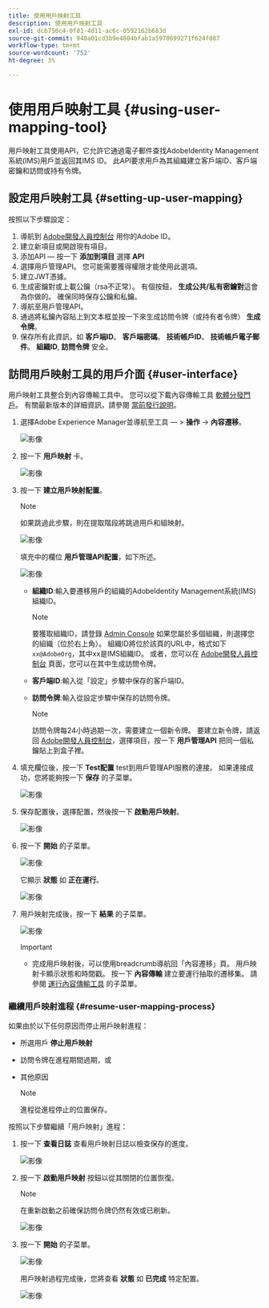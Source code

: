 ```yaml
---
title: 使用用戶映射工具
description: 使用用戶映射工具
exl-id: dcb750c4-0f81-4d11-ac6c-0592162b683d
source-git-commit: 940a01cd3b9e4804bfab1a5970699271f624f087
workflow-type: tm+mt
source-wordcount: '752'
ht-degree: 3%

---
```


# 使用用戶映射工具 {#using-user-mapping-tool}

用戶映射工具使用API，它允許它通過電子郵件查找AdobeIdentity Management系統(IMS)用戶並返回其IMS ID。 此API要求用戶為其組織建立客戶端ID、客戶端密鑰和訪問或持有令牌。

## 設定用戶映射工具 {#setting-up-user-mapping}

按照以下步驟設定：

1. 導航到 [Adobe開發人員控制台](https://console.adobe.io) 用你的Adobe ID。
1. 建立新項目或開啟現有項目。
1. 添加API — 按一下 **添加到項目** 選擇 **API**
1. 選擇用戶管理API。  您可能需要獲得權限才能使用此選項。
1. 建立JWT憑據。
1. 生成密鑰對或上載公鑰（rsa不正常）。  有個按鈕， **生成公共/私有密鑰對**&#x200B;這會為你做的。  確保同時保存公鑰和私鑰。
1. 導航至用戶管理API。
1. 通過將私鑰內容貼上到文本框並按一下來生成訪問令牌（或持有者令牌） **生成令牌**。
1. 保存所有此資訊，如 **客戶端ID**。 **客戶端密碼**。 **技術帳戶ID**。 **技術帳戶電子郵件**。 **組織ID**, **訪問令牌** 安全。

## 訪問用戶映射工具的用戶介面 {#user-interface}

用戶映射工具整合到內容傳輸工具中。 您可以從下載內容傳輸工具 [軟體分發門戶](https://experience.adobe.com/#/downloads/content/software-distribution/en/aemcloud.html)。 有關最新版本的詳細資訊，請參閱 [當前發行說明](/help/release-notes/release-notes-cloud/release-notes-current.md)。

1. 選擇Adobe Experience Manager並導航至工具 — > **操作** -> **內容遷移**。

   ![影像](/help/journey-migration/content-transfer-tool/assets-user-mapping/user-mapping-access1.png)

1. 按一下 **用戶映射** 卡。

   ![影像](/help/journey-migration/content-transfer-tool/assets-user-mapping/user-mapping-access2.png)

1. 按一下 **建立用戶映射配置**。

   >[!NOTE]
   >如果跳過此步驟，則在提取階段將跳過用戶和組映射。

   ![影像](/help/journey-migration/content-transfer-tool/assets-user-mapping/user-mapping-access5.png)

   填充中的欄位 **用戶管理API配置**，如下所述。

   ![影像](/help/journey-migration/content-transfer-tool/assets-user-mapping/user-mapping-access3.png)


   * **組織ID**:輸入要遷移用戶的組織的AdobeIdentity Management系統(IMS)組織ID。

      >[!NOTE]
      >要獲取組織ID，請登錄 [Admin Console](https://adminconsole.adobe.com/) 如果您屬於多個組織，則選擇您的組織（位於右上角）。 組織ID將位於該頁的URL中，格式如下 `xx@AdobeOrg`，其中xx是IMS組織ID。  或者，您可以在 [Adobe開發人員控制台](https://console.adobe.io) 頁面，您可以在其中生成訪問令牌。

   * **客戶端ID**:輸入從「設定」步驟中保存的客戶端ID。

   * **訪問令牌**:輸入從設定步驟中保存的訪問令牌。

      >[!NOTE]
      >訪問令牌每24小時過期一次，需要建立一個新令牌。 要建立新令牌，請返回 [Adobe開發人員控制台](https://console.adobe.io)，選擇項目，按一下 **用戶管理API** 把同一個私鑰貼上到盒子裡。

1. 填充欄位後，按一下 **Test配置** test到用戶管理API服務的連接。 如果連接成功，您將能夠按一下 **保存** 的子菜單。

   ![影像](/help/journey-migration/content-transfer-tool/assets-user-mapping/user-mapping-access4.png)

1. 保存配置後，選擇配置，然後按一下 **啟動用戶映射**。

   ![影像](/help/journey-migration/content-transfer-tool/assets-user-mapping/user-mapping-landing4.png)

1. 按一下 **開始** 的子菜單。

   ![影像](/help/journey-migration/content-transfer-tool/assets-user-mapping/resume-user-mapping3.png)

   它顯示 **狀態** 如 **正在運行**。

   ![影像](/help/journey-migration/content-transfer-tool/assets-user-mapping/user-mapping-start1.png)


1. 用戶映射完成後，按一下 **結果** 的子菜單。

   ![影像](/help/journey-migration/content-transfer-tool/assets-user-mapping/user-mapping-landing5.png)

   >[!IMPORTANT]
   >* 完成用戶映射後，可以使用breadcrumb導航回「內容遷移」頁。 用戶映射卡顯示狀態和時間戳。 按一下 **內容傳輸** 建立要運行抽取的遷移集。 請參閱 [運行內容傳輸工具](https://experienceleague.adobe.com/docs/experience-manager-cloud-service/moving/cloud-migration/content-transfer-tool/using-content-transfer-tool.html?lang=en#running-tool) 的子菜單。


### 繼續用戶映射進程 {#resume-user-mapping-process}

如果由於以下任何原因而停止用戶映射進程：

* 所選用戶 **停止用戶映射**
* 訪問令牌在進程期間過期，或
* 其他原因

   >[!NOTE]
   >進程從進程停止的位置保存。

按照以下步驟繼續「用戶映射」進程：

1. 按一下 **查看日誌** 查看用戶映射日誌以檢查保存的進度。

   ![影像](/help/journey-migration/content-transfer-tool/assets-user-mapping/resume-user-mapping1.png)

1. 按一下 **啟動用戶映射** 按鈕以從其關閉的位置恢復。

   >[!NOTE]
   >在重新啟動之前確保訪問令牌仍然有效或已刷新。

   ![影像](/help/journey-migration/content-transfer-tool/assets-user-mapping/resume-user-mapping2.png)

1. 按一下 **開始** 的子菜單。

   ![影像](/help/journey-migration/content-transfer-tool/assets-user-mapping/resume-user-mapping3.png)

   用戶映射過程完成後，您將查看 **狀態** 如 **已完成** 特定配置。

   ![影像](/help/journey-migration/content-transfer-tool/assets-user-mapping/resume-user-mapping4.png)
